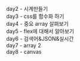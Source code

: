 day2 - 시계만들기 <br>
day3 - css를 함수화 하기 <br>
day4 - 중요 array 살펴보기 <br>
day5 - flex에 대해서 알아보기 <br>
day6 - 검색어&JSON&실시간 <br>
day7 - array 2 <br>
day8 - canvas <br>
